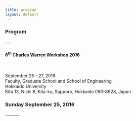 ```yaml
---
title: program
layout: default
---
```

<!-- MAIN CONTENT -->
<div id="main_content_wrap" class="outer">
  <section id="main_content" class="inner">
<h3>Program</h3>
---
<h4>6<sup>th</sup> Charles Warren Workshop 2016</h4>
<br>
<p>September 25 - 27, 2016<br>
Faculty, Graduate School and School of Engineering<br>
Hokkaido University<br>
Kita 13, Nishi 8, Kita-ku, Sapporo, Hokkaido 060-8628, Japan</p>

<h3> Sunday September 25, 2016</h3>
-------
 </section>
</div>

